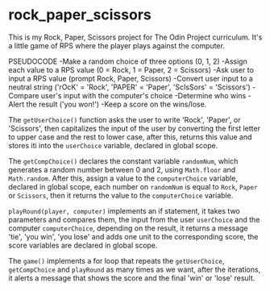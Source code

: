 # rock_paper_scissors
This is my Rock, Paper, Scissors project for The Odin Project curriculum.
It's a little game of RPS where the player plays against the computer.

PSEUDOCODE
-Make a random choice of three options (0, 1, 2)
-Assign each value to a RPS value (0 = Rock, 1 = Paper, 2 = Scissors)
-Ask user to input a RPS value (prompt Rock, Paper, Scissors)
-Convert user input to a neutral string ('rOcK' = 'Rock', 'PAPER' = 'Paper', 'ScIsSors' = 'Scissors')
-Compare user's input with the computer's choice 
-Determine who wins
-Alert the result ('you won!')
-Keep a score on the wins/lose.

The `getUserChoice()` function asks the user to write 'Rock', 'Paper', or 'Scissors', then capitalizes the input of the user by converting the first letter to upper case and the rest to lower case, after this, returns this value and stores iti into the  `userChoice` variable, declared in global scope.

The `getCompChoice()` declares the constant variable `randomNum`, which generates a random number between 0 and 2, using `Math.floor` and `Math.random`. After this, assign a value to the `computerChoice` variable, declared in global scope, each number on `randomNum` is equal to `Rock`, `Paper` or `Scissors`, then it returns the value to the `computerChoice` variable.

`playRound(player, computer)` implements an if statement, it takes two parameters and compares them, the input from the user `userChoice` and the computer `computerChoice`, depending on the result, it returns a message 'tie', 'you win', 'you lose' and adds one unit to the corresponding score, the score variables are declared in global scope. 

The `game()` implements a for loop that repeats the `getUserChoice`, `getCompChoice` and `playRound` as many times as we want, after the iterations, it alerts a message that shows the score and the final 'win' or 'lose' result.
